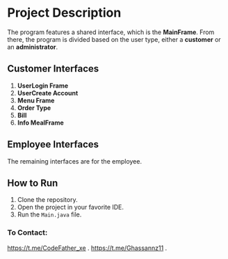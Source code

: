 # Project Description

The program features a shared interface, which is the **MainFrame**. From there, the program is divided based on the user type, either a **customer** or an **administrator**.

## Customer Interfaces
1. **UserLogin Frame**
2. **UserCreate Account**
3. **Menu Frame**
4. **Order Type**
5. **Bill**
6. **Info MealFrame**

## Employee Interfaces
The remaining interfaces are for the employee.


## How to Run
1. Clone the repository.
2. Open the project in your favorite IDE.
3. Run the `Main.java` file.

### To Contact: 
https://t.me/CodeFather_xe .
https://t.me/Ghassannz11 .
